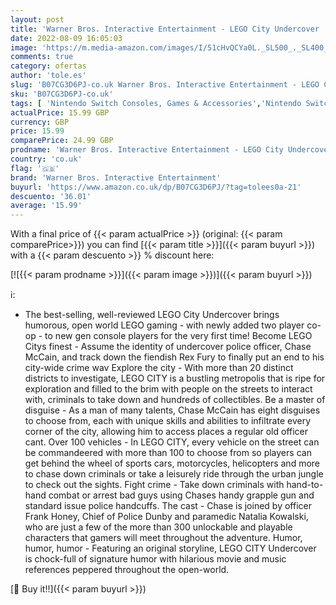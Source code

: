 ```yaml
---
layout: post
title: 'Warner Bros. Interactive Entertainment - LEGO City Undercover  Nintendo Switch '
date: 2022-08-09 16:05:03
image: 'https://m.media-amazon.com/images/I/51cHvQCYa0L._SL500_._SL400_.jpg'
comments: true
category: ofertas
author: 'tole.es'
slug: 'B07CG3D6PJ-co.uk Warner Bros. Interactive Entertainment - LEGO City...'
sku: 'B07CG3D6PJ-co.uk'
tags: [ 'Nintendo Switch Consoles, Games & Accessories','Nintendo Switch Games','PC & Video Games','lego','warner bros. interactive entertainment','🇬🇧', ]
actualPrice: 15.99 GBP
currency: GBP
price: 15.99
comparePrice: 24.99 GBP
prodname: 'Warner Bros. Interactive Entertainment - LEGO City Undercover  Nintendo Switch '
country: 'co.uk'
flag: '🇬🇧'
brand: 'Warner Bros. Interactive Entertainment'
buyurl: 'https://www.amazon.co.uk/dp/B07CG3D6PJ/?tag=tolees0a-21'
descuento: '36.01'
average: '15.99'
---
```


With a final price of {{< param actualPrice >}} (original: {{< param comparePrice>}}) you can find [{{< param title >}}]({{< param buyurl >}}) with a  {{< param descuento >}} % discount here:

[![{{< param prodname >}}]({{< param image >}})]({{< param buyurl >}})

ℹ️:

- The best-selling, well-reviewed LEGO City Undercover brings humorous, open world LEGO gaming - with newly added two player co-op - to new gen console players for the very first time! Become LEGO Citys finest - Assume the identity of undercover police officer, Chase McCain, and track down the fiendish Rex Fury to finally put an end to his city-wide crime wav Explore the city - With more than 20 distinct districts to investigate, LEGO CITY is a bustling metropolis that is ripe for exploration and filled to the brim with people on the streets to interact with, criminals to take down and hundreds of collectibles. Be a master of disguise - As a man of many talents, Chase McCain has eight disguises to choose from, each with unique skills and abilities to infiltrate every corner of the city, allowing him to access places a regular old officer cant. Over 100 vehicles - In LEGO CITY, every vehicle on the street can be commandeered with more than 100 to choose from so players can get behind the wheel of sports cars, motorcycles, helicopters and more to chase down criminals or take a leisurely ride through the urban jungle to check out the sights. Fight crime - Take down criminals with hand-to-hand combat or arrest bad guys using Chases handy grapple gun and standard issue police handcuffs. The cast - Chase is joined by officer Frank Honey, Chief of Police Dunby and paramedic Natalia Kowalski, who are just a few of the more than 300 unlockable and playable characters that gamers will meet throughout the adventure. Humor, humor, humor - Featuring an original storyline, LEGO CITY Undercover is chock-full of signature humor with hilarious movie and music references peppered throughout the open-world.

[🛒 Buy it!!]({{< param buyurl >}})
